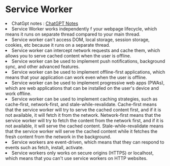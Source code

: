 <h1>Service Worker</h1>
<li>
  ChatGpt notes : <a href="https://chatgpt.com/share/6899b922-3afc-8006-9ad8-2af1d7be7246" target="_blank">ChatGPT Notes</a>
</li>
<li>
  Service Worker works independently f your webpage lifecycle, which means it runs on separate thread compared to your main thread.
</li>
<li>
  Service worker can't access DOM, local storage, session storage, cookies, etc because it runs on a separate thread.
</li>
<li>
  Service worker can intercept network requests and cache them, which allows you to serve cached content when the user is offline.
</li>
<li>
  Service worker can be used to implement push notifications, background sync, and other advanced features.
</li>
<li>
  Service worker can be used to implement offline-first applications, which means that your application can work even when the user is offline.
</li>
<li>
  Service worker can be used to implement progressive web apps (PWAs), which are web applications that can be installed on the user's device and work offline.
</li>
<li>
  Service worker can be used to implement caching strategies, such as cache-first, network-first, and stale-while-revalidate.
  Cache-first means that the service worker will try to serve the cached content first, and if it is not available, it will fetch it from the network.
  Network-first means that the service worker will try to fetch the content from the network first, and if it is not available, it will serve the cached content.
  Stale-while-revalidate means that the service worker will serve the cached content while it fetches the fresh content from the network in the background.
</li>
<li>
  Service workers are event-driven, which means that they can respond to events such as fetch, install, activate.
</li>
<li>
  Service workers only works on secure origins (HTTPS) or localhost, which means that you can't use service workers on HTTP websites.
</li>